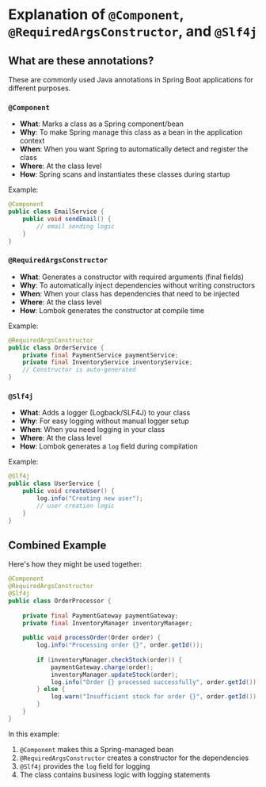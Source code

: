 # Explanation of `@Component`, `@RequiredArgsConstructor`, and `@Slf4j`

## What are these annotations?

These are commonly used Java annotations in Spring Boot applications for different purposes.

### `@Component`
- **What**: Marks a class as a Spring component/bean
- **Why**: To make Spring manage this class as a bean in the application context
- **When**: When you want Spring to automatically detect and register the class
- **Where**: At the class level
- **How**: Spring scans and instantiates these classes during startup

Example:
```java
@Component
public class EmailService {
    public void sendEmail() {
        // email sending logic
    }
}
```

### `@RequiredArgsConstructor`
- **What**: Generates a constructor with required arguments (final fields)
- **Why**: To automatically inject dependencies without writing constructors
- **When**: When your class has dependencies that need to be injected
- **Where**: At the class level
- **How**: Lombok generates the constructor at compile time

Example:
```java
@RequiredArgsConstructor
public class OrderService {
    private final PaymentService paymentService;
    private final InventoryService inventoryService;
    // Constructor is auto-generated
}
```

### `@Slf4j`
- **What**: Adds a logger (Logback/SLF4J) to your class
- **Why**: For easy logging without manual logger setup
- **When**: When you need logging in your class
- **Where**: At the class level
- **How**: Lombok generates a `log` field during compilation

Example:
```java
@Slf4j
public class UserService {
    public void createUser() {
        log.info("Creating new user");
        // user creation logic
    }
}
```

## Combined Example

Here's how they might be used together:

```java
@Component
@RequiredArgsConstructor
@Slf4j
public class OrderProcessor {
    
    private final PaymentGateway paymentGateway;
    private final InventoryManager inventoryManager;
    
    public void processOrder(Order order) {
        log.info("Processing order {}", order.getId());
        
        if (inventoryManager.checkStock(order)) {
            paymentGateway.charge(order);
            inventoryManager.updateStock(order);
            log.info("Order {} processed successfully", order.getId());
        } else {
            log.warn("Insufficient stock for order {}", order.getId());
        }
    }
}
```

In this example:
1. `@Component` makes this a Spring-managed bean
2. `@RequiredArgsConstructor` creates a constructor for the dependencies
3. `@Slf4j` provides the `log` field for logging
4. The class contains business logic with logging statements